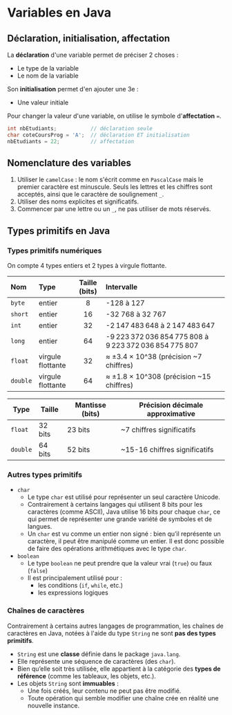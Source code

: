 # Variables en Java

## Déclaration, initialisation, affectation

La **déclaration** d'une variable permet de préciser 2 choses :

- Le type de la variable
- Le nom de la variable

Son **initialisation** permet d'en ajouter une 3e :

- Une valeur initiale

Pour changer la valeur d'une variable, on utilise le symbole d'**affectation** `=`.

```java
int nbEtudiants;           // déclaration seule
char coteCoursProg = 'A';  // déclaration ET initialisation
nbEtudiants = 22;          // affectation
```

## Nomenclature des variables

1. Utiliser le `camelCase` : le nom s'écrit comme en `PascalCase` mais le premier caractère est minuscule. Seuls les lettres et les chiffres sont acceptés, ainsi que le caractère de soulignement `_`.
2. Utiliser des noms explicites et significatifs.
3. Commencer par une lettre ou un `_`, ne pas utiliser de mots réservés.

## Types primitifs en Java

### Types primitifs numériques

On compte 4 types entiers et 2 types à virgule flottante.

| Nom | Type | Taille (bits) | Intervalle |
|:---|:---|:---:|:---|
| `byte` | entier | 8 | -128 à 127 |
| `short` | entier | 16 | -32 768 à 32 767 |
| `int` | entier | 32 | -2 147 483 648 à 2 147 483 647 |
| `long` | entier | 64 | -9 223 372 036 854 775 808 à 9 223 372 036 854 775 807 |
| `float` | virgule flottante | 32 | ≈ ±3.4 × 10^38 (précision ~7 chiffres) |
| `double` | virgule flottante | 64 | ≈ ±1.8 × 10^308 (précision ~15 chiffres) |

|Type|Taille|Mantisse (bits)|Précision décimale approximative|
|---|---|---|---|
|`float`|32 bits|23 bits|~7 chiffres significatifs|
|`double`|64 bits|52 bits|~15-16 chiffres significatifs|

### Autres types primitifs

- `char`
  - Le type `char` est utilisé pour représenter un seul caractère Unicode.
  - Contrairement à certains langages qui utilisent 8 bits pour les caractères (comme ASCII), Java utilise 16 bits pour chaque `char`, ce qui permet de représenter une grande variété de symboles et de langues.
  - Un `char` est vu comme un entier non signé : bien qu’il représente un caractère, il peut être manipulé comme un entier. Il est donc possible de faire des opérations arithmétiques avec le type `char`.
- `boolean`
  - Le type `boolean` ne peut prendre que la valeur vrai (`true`) ou faux (`false`)
  - Il est principalement utilisé pour :
    - les conditions (`if`, `while`, etc.)
    - les expressions logiques

### Chaînes de caractères

Contrairement à certains autres langages de programmation, les chaînes de caractères en Java, notées à l'aide du type `String` ne sont **pas des types primitifs**.

- `String` est une **classe** définie dans le package `java.lang`.
- Elle représente une séquence de caractères (des `char`).
- Bien qu’elle soit très utilisée, elle appartient à la catégorie des **types de référence** (comme les tableaux, les objets, etc.).
- Les objets `String` sont **immuables** :
  - Une fois créés, leur contenu ne peut pas être modifié.
  - Toute opération qui semble modifier une chaîne crée en réalité une nouvelle instance.
